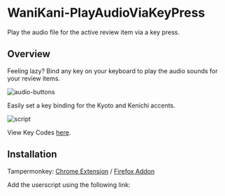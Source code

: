 # WaniKani-PlayAudioViaKeyPress
Play the audio file for the active review item via a key press.

## Overview
Feeling lazy? Bind any key on your keyboard to play the audio sounds for your review items.

![audio-buttons](https://i.postimg.cc/9f5Qhgxg/Wani-Kani-Audio.png)

Easily set a key binding for the Kyoto and Kenichi accents.

![script](https://i.postimg.cc/Bn1nRfC1/Script.png)

View Key Codes [here](https://keycode.info/).

## Installation
Tampermonkey: [Chrome Extension](https://chrome.google.com/webstore/detail/dhdgffkkebhmkfjojejmpbldmpobfkfo) / [Firefox Addon](https://addons.mozilla.org/firefox/addon/tampermonkey/)

Add the userscript using the following link: 
